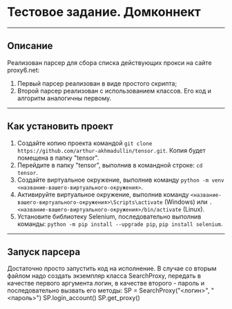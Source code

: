 # Тестовое задание. Домконнект
---

## Описание
Реализован парсер для сбора списка действующих прокси на сайте proxy6.net:
1) Первый парсер реализован в виде простого скрипта;
2) Второй парсер реализован с использованием классов. Его код и алгоритм аналогичны первому.

---

## Как установить проект
1) Создайте копию проекта командой `git clone https://github.com/arthur-akhmadullin/tensor.git`. Копия будет помещена в папку "tensor".
2) Перейдите в папку "tensor", выполнив в командной строке: `cd tensor`. 
3) Создайте виртуальное окружение, выполнив команду `python -m venv <название-вашего-виртуального-окружения>`.
4) Активируйте виртуальное окружение, выполнив команду `<название-вашего-виртуального-окружения>\Scripts\activate` (Windows) или `. <название-вашего-виртуального-окружения>/bin/activate` (Linux).
5) Установите библиотеку Selenium, последовательно выполнив команды: `python -m pip install --upgrade pip`, `pip install selenium`.

---

## Запуск парсера
Достаточно просто запустить код на исполнение. В случае со вторым файлом надо создать экземпляр класса SearchProxy, передать в качестве первого аргумента логин, в качестве второго - пароль и последовательно вызвать его методы:
SP = SearchProxy("<логин>", "<пароль>")
SP.login_account()
SP.get_proxy()
